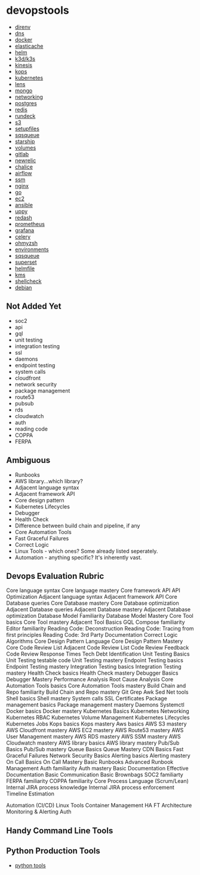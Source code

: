 # devopstools

* [direnv](/about-direnv/)
* [dns](/about-dns/)
* [docker](/about-docker/)
* [elasticache](/about-elasticache/)
* [helm](/about-helm/)
* [k3d/k3s](/about-k3d/)
* [kinesis](/about-kinesis/)
* [kops](/about-kops/)
* [kubernetes](/about-kubernetes/)
* [lens](/about-lens/)
* [mongo](/about-mongo/)
* [networking](/about-networking/)
* [postgres](/about-postgres/)
* [redis](/about-redis/)
* [rundeck](/about-rundeck/)
* [s3](/about-s3/)
* [setupfiles](/about-setupfiles/)
* [sqsqueue](/about-sqsqueue/)
* [starship](/about-starship/)
* [volumes](/about-volumes/)
* [gitlab](/about-gitlab/)
* [newrelic](/about-newrelic/)
* [chalice](/about-chalice/)
* [airflow](/about-airflow/)
* [ssm](/about-ssm/)
* [nginx](/about-nginx)
* [go](/about-go/)
* [ec2](/about-ec2)
* [ansible](/about-ansible)
* [uppy](/about-uppy)
* [redash](/about-redash)
* [prometheus](/about-prometheus/)
* [grafana](/about-grafana)
* [celery](/about-celery)
* [ohmyzsh](/about-ohmyzsh)
* [environments](/about-environments)
* [sqsqueue](/about-sqsqueue)
* [superset](/about-superset)
* [helmfile](/about-helmfile)
* [kms](/about-kms)
* [shellcheck](/about-shellcheck)
* [debian](/about-debian)
## Not Added Yet

* soc2
* api
* gql
* unit testing
* integration testing
* ssl
* daemons
* endpoint testing
* system calls
* cloudfront
* network security
* package management
* route53
* pubsub
* rds
* cloudwatch
* auth
* reading code
* COPPA
* FERPA


## Ambiguous

* Runbooks
* AWS library...which library?
* Adjacent language syntax
* Adjacent framework API
* Core design pattern
* Kubernetes Lifecycles
* Debugger
* Health Check
* Difference between build chain and pipeline, if any
* Core Automation Tools
* Fast Graceful Failures
* Correct Logic
* Linux Tools - which ones? Some already listed seperately.
* Automation - anything specific? It's inherently vast.


## Devops Evaluation Rubric

Core language syntax
Core language mastery
Core framework API
API Optimization
Adjacent language syntax
Adjacent framework API
Core Database queries
Core Database mastery
Core Database optimization
Adjacent Database queries
Adjacent Database mastery
Adjacent Database optimization
Database Model Familiarity
Database Model Mastery
Core Tool basics
Core Tool mastery
Adjacent Tool Basics
GQL Compose familiarity
Editor familiarity
Reading Code: Deconstruction
Reading Code: Tracing from first principles
Reading Code: 3rd Party Documentation
Correct Logic
Algorithms
Core Design Pattern Language
Core Design Pattern Mastery
Core Code Review List
Adjacent Code Review List
Code Review Feedback
Code Review Response Times
Tech Debt Identification
Unit Testing Basics
Unit Testing testable code
Unit Testing mastery
Endpoint Testing basics
Endpoint Testing mastery
Integration Testing basics
Integration Testing mastery
Health Check basics
Health Check mastery
Debugger Basics
Debugger Mastery
Performance Analysis
Root Cause Analysis
Core Automation Tools basics
Core Automation Tools mastery
Build Chain and Repo familiarity
Build Chain and Repo mastery
Git 
Grep 
Awk 
Sed 
Net tools
Shell basics
Shell mastery
System calls
SSL Certificates
Package management basics
Package management mastery
Daemons
Systemctl
Docker basics
Docker mastery
Kubernetes Basics
Kubernetes Networking
Kubernetes RBAC
Kubernetes Volume Management
Kubernetes Lifecycles
Kubernetes Jobs
Kops basics
Kops mastery
Aws basics
AWS S3 mastery
AWS Cloudfront mastery
AWS EC2 mastery
AWS Route53 mastery
AWS User Management mastery
AWS RDS mastery
AWS SSM mastery
AWS Cloudwatch mastery
AWS library basics
AWS library mastery
Pub/Sub Basics
Pub/Sub mastery
Queue Basics
Queue Mastery
CDN Basics
Fast Graceful Failures
Network Security Basics
Alerting basics
Alerting mastery
On Call Basics
On Call Mastery
Basic Runbooks
Advanced Runbook Management
Auth familiarity
Auth mastery
Basic Documentation
Effective Documentation
Basic Communication
Basic Brownbags
SOC2 familiarty
FERPA familiarity
COPPA familiarity 
Core Process Language (Scrum/Lean)
Internal JIRA process knowledge
Internal JIRA process enforcement
Timeline Estimation


Automation (CI/CD)
Linux Tools
Container Management
HA FT Architecture
Monitoring & Alerting
Auth


## Handy Command Line Tools

## Python Production Tools

* [python tools](/python-examples/pythonexamples.md)